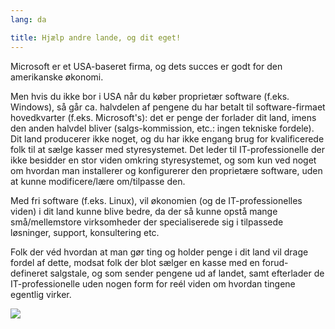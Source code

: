 ```yaml
---
lang: da

title: Hjælp andre lande, og dit eget!
---
```



Microsoft er et USA-baseret firma, og dets succes er godt for den amerikanske økonomi.

Men hvis du ikke bor i USA når du køber proprietær software (f.eks. Windows), så går ca. halvdelen af pengene du har betalt til software-firmaet hovedkvarter (f.eks. Microsoft's): det er penge der forlader dit land, imens den anden halvdel bliver (salgs-kommission, etc.: ingen tekniske fordele). Dit land producerer ikke noget, og du har ikke engang brug for kvalificerede folk til at sælge kasser med styresystemet. Det leder til IT-professionelle der ikke besidder en stor viden omkring styresystemet, og som kun ved noget om hvordan man installerer og konfigurerer den proprietære software, uden at kunne modificere/lære om/tilpasse den. 

Med fri software (f.eks. Linux), vil økonomien (og de IT-professionelles viden) i dit land kunne blive bedre, da der så kunne opstå mange små/mellemstore virksomheder der specialiserede sig i tilpassede løsninger, support, konsultering etc.

Folk der véd hvordan at man gør ting og holder penge i dit land vil drage fordel af dette, modsat folk der blot sælger en kasse med en forud-defineret salgstale, og som sender pengene ud af landet, samt efterlader de IT-professionelle uden nogen form for reél viden om hvordan tingene egentlig virker.

<img src="Images/earth.png" />





